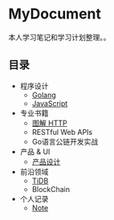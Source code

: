 # MyDocument
本人学习笔记和学习计划整理。。
## 目录
- 程序设计
  - [Golang](Golang/README.md)
  - [JavaScript](JavaScript/README.md)
- 专业书籍
  - [图解 HTTP](图解%20HTTP/README.md)
  - RESTful Web APIs
  - Go语言公链开发实战
- 产品 & UI
  - [产品设计](产品设计/README.md)
- 前沿领域
  - [TiDB](TiDB/README.md)
  - BlockChain
- 个人记录
  - [Note](Note/README.md)
